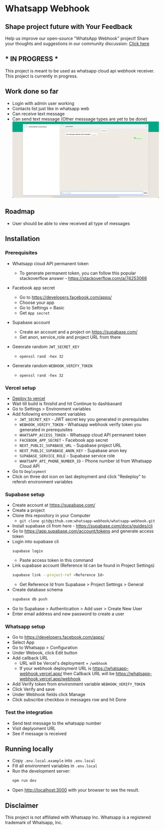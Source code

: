 # Whatsapp Webhook

## Shape project future with Your Feedback
Help us improve our open-source "WhatsApp Webhook" project! Share your thoughts and suggestions in our community discussion: [Click here](https://github.com/whatsapp-webhook/whatsapp-webhook/discussions/2)

## * IN PROGRESS *

This project is meant to be used as whatsapp cloud api webhook receiver. This project is currently in progress.

## Work done so far
- Login with admin user working
- Contacts list just like in whatsapp web
- Can receive text message
- Can send text message (Other messsage types are yet to be done)
![alt text](images/message.png)

## Roadmap
- User should be able to view received all type of messages


## Installation

### Prerequisites

- Whatsapp cloud API permanent token
    - To generate permanent token, you can follow this popular stackoverflow answer - https://stackoverflow.com/a/74253066

- Facebook app secret
    - Go to https://developers.facebook.com/apps/
    - Choose your app
    - Go to Settings > Basic
    - Get `App secret`

- Supabase account
    - Create an account and a project on https://supabase.com/
    - Get anon, service_role and project URL from there

- Geenrate random `JWT_SECRET_KEY`
    - `openssl rand -hex 32`

- Generate random `WEBHOOK_VERIFY_TOKEN`
    - `openssl rand -hex 32`

### Vercel setup
- [Deploy to vercel](https://vercel.com/new/git/external?repository-url=https://github.com/whatsapp-webhook/whatsapp-webhook&project-name=whatsapp-webhook&repository-name=whatsapp-webhook)
- Wait till build is finishd and hit Continue to dashbaoard
- Go to Settings > Environment variables
- Add following environment variables
    - `JWT_SECRET_KEY` - JWT secret key you generated in prerequisites
    - `WEBHOOK_VERIFY_TOKEN` - Whatsapp webhook verify token you generated in prerequisites
    - `WHATSAPP_ACCESS_TOKEN` - Whatsapp cloud API permanent token
    - `FACEBOOK_APP_SECRET` - Facebook app secret
    - `NEXT_PUBLIC_SUPABASE_URL` - Supabase project URL
    - `NEXT_PUBLIC_SUPABASE_ANON_KEY` - Supabase anon key
    - `SUPABASE_SERVICE_ROLE` - Supabase service role
    - `WHATSAPP_API_PHONE_NUMBER_ID` - Phone number id from Whatsapp Cloud API
- Go to `Deployment`
- Click on three dot icon on last deployment and click "Redeploy" to refersh environment variables

### Supabase setup
- Create account at https://supabase.com/
- Create a project
- Clone this repository in your Computer
    - `git clone git@github.com:whatsapp-webhook/whatsapp-webhook.git`
- Install supabase cli from here - https://supabase.com/docs/guides/cli
- Go to https://app.supabase.com/account/tokens and generate access token
- Login into supabase cli
    ```
    supabase login
    ```
    - Paste access token in this command
- Link supabase account (Reference Id can be found in Project Settings)
    ```bash
    supabase link --project-ref <Reference Id>
    ```
    - Get Reference Id from Supabase > Project Settings > General
- Create database schema
    ```bash
    supabase db push
    ```
- Go to Supabase > Authentication > Add user > Create New User
- Enter email address and new password to create a user

### Whatsapp setup
- Go to https://developers.facebook.com/apps/
- Select App
- Go to Whatsapp > Configuration
- Under Webook, click Edit button
- Add callback URL
    - URL will be Vercel's deployment + `/webhook`
    - If your webhook deployment URL is https://whatsapp-webhook.vercel.app/ then Callback URL will be https://whatsapp-webhook.vercel.app/webhook
- Add Verify token from environment variable `WEBHOOK_VERIFY_TOKEN`
- Click Verify and save
- Under Webhook fields click Manage
- Click subscribe checkbox in messages row and hit Done


### Test the integration
- Send test message to the whatsapp number
- Visit deplyoment URL
- See if message is received


## Running locally

- Copy `.env.local.example` into `.env.local`
- Fill all environment variables in `.env.local`
- Run the development server:
    ```bash
    npm run dev
    ```
- Open [http://localhost:3000](http://localhost:3000) with your browser to see the result.


## Disclaimer
This project is not affiliated with Whatsapp Inc. Whatsapp is a registered trademark of Whatsapp, Inc.
